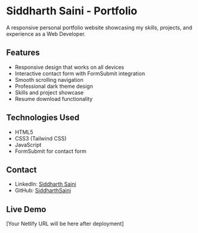 # Siddharth Saini - Portfolio

A responsive personal portfolio website showcasing my skills, projects, and experience as a Web Developer.

## Features

- Responsive design that works on all devices
- Interactive contact form with FormSubmit integration
- Smooth scrolling navigation
- Professional dark theme design
- Skills and project showcase
- Resume download functionality

## Technologies Used

- HTML5
- CSS3 (Tailwind CSS)
- JavaScript
- FormSubmit for contact form

## Contact

- LinkedIn: [Siddharth Saini](https://www.linkedin.com/in/siddharth-saini-b94b0b1b7/)
- GitHub: [SiddharthSaini](https://github.com/SiddharthSaini)

## Live Demo

[Your Netlify URL will be here after deployment] 